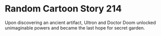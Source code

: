 # Random Cartoon Story 214

Upon discovering an ancient artifact, Ultron and Doctor Doom unlocked unimaginable powers and became the last hope for secret garden.